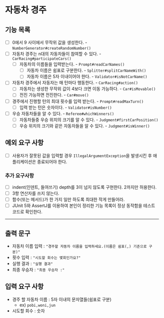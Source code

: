 # 자동차 경주

## 기능 목록
- [ ] 0에서 9 사이에서 무작위 값을 생성한다. - `NumberGenerator#createRandomNumber()`
- [ ] 자동차 경주는 n대의 자동차들이 참여할 수 있다. - `CarRacing#participateCars()`
  - [ ] 자동차의 이름들을 입력받는다. - `Prompt#readCarNames()`
    - [ ] 자동차 이름은 쉼표로 구분한다. - `Splitter#splitCarNameWith()`
    - [ ] 자동차 이름은 5자 이내이어야 한다. - `Validator#isNotCarName()`
- [ ] 자동차 경주에서 자동자는 매 턴마다 행동한다. - `CarRacing#action()`
  - [ ] 자동차는 생성한 무작위 값이 4보다 크면 이동 가능하다. - `Car#isMovable()`
  - [ ] 전진 가능하면 전진한다. - `Car#move()`
- [ ] 경주에서 진행할 턴의 최대 횟수를 입력 받는다. - `Prompt#readMaxTurn()`
  - [ ] 입력 받는 턴은 숫자이다. - `Validator#isNumber()`
- [ ] 우승 자동차들을 알 수 있다. - `Referee#whichWinners()`
  - [ ] 자동차들중 우승 위치의 크기를 알 수 있다. - `Judgment#firstCarPosition()`
  - [ ] 우승 위치의 크기와 같은 자동차들을 알 수 있다. - `Judgment#isWinner()`

## 예외 요구 사항
- [ ] 사용자가 잘못된 값을 입력할 경우 `IllegalArgumentException`을 발생시킨 후 애플리케이션은 종료되어야 한다.

### 추가 요구사항
- [ ] indent(인덴트, 들여쓰기) depth를 3이 넘지 않도록 구현한다. 2까지만 허용한다.
- [ ] 3항 연산자를 쓰지 않는다. 
- [ ] 함수(또는 메서드)가 한 가지 일만 하도록 최대한 작게 만들어라. 
- [ ] JUnit 5와 AssertJ를 이용하여 본인이 정리한 기능 목록이 정상 동작함을 테스트 코드로 확인한다.

---
## 출력 문구
- 자동차 이름 입력 : `"경주할 자동차 이름을 입력하세요.(이름은 쉼표(,) 기준으로 구분)"`
- 횟수 입력 : `"시도할 회수는 몇회인가요?"`
- 실행 결과 : `"실행 결과"`
- 최종 우승자 : `"최종 우승자 :"`

## 입력 요구 사항
- 경주 할 자동차 이름 : 5자 이내의 문자열들(쉼표로 구분)
  - ex) `pobi,woni,jun`
- 시도할 회수 : 숫자